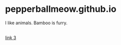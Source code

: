 # pepperballmeow.github.io

<body>
 <p> I like animals.  Bamboo is furry.</p>
  </br>
<a href="/first_page">link 3</a>
  </body>
